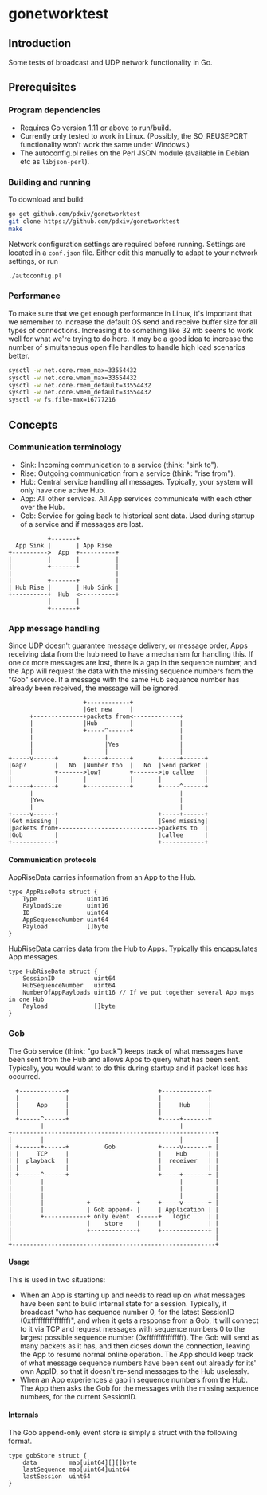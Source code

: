 # gonetworktest

## Introduction

Some tests of broadcast and UDP network functionality in Go.

## Prerequisites

### Program dependencies

- Requires Go version 1.11 or above to run/build.
- Currently only tested to work in Linux. (Possibly, the SO_REUSEPORT functionality won't work the same under Windows.)
- The autoconfig.pl relies on the Perl JSON module (available in Debian etc as `libjson-perl`).

### Building and running

To download and build:

```bash
go get github.com/pdxiv/gonetworktest
git clone https://github.com/pdxiv/gonetworktest
make
```

Network configuration settings are required before running. Settings are located in a `conf.json` file. Either edit this manually to adapt to your network settings, or run

```bash
./autoconfig.pl
```

### Performance

To make sure that we get enough performance in Linux, it's important that we remember to increase the default OS send and receive buffer size for all types of connections. Increasing it to something like 32 mb seems to work well for what we're trying to do here. It may be a good idea to increase the number of simultaneous open file handles to handle high load scenarios better.

```bash
sysctl -w net.core.rmem_max=33554432
sysctl -w net.core.wmem_max=33554432
sysctl -w net.core.rmem_default=33554432
sysctl -w net.core.wmem_default=33554432
sysctl -w fs.file-max=16777216
```

## Concepts

### Communication terminology

- Sink: Incoming communication to a service (think: "sink to").
- Rise: Outgoing communication from a service (think: "rise from").
- Hub: Central service handling all messages. Typically, your system will only have one active Hub.
- App: All other services. All App services communicate with each other over the Hub.
- Gob: Service for going back to historical sent data. Used during startup of a service and if messages are lost.

```text
           +-------+
  App Sink |       | App Rise
+---------->  App  +----------+
|          |       |          |
|          +-------+          |
|                             |
|          +-------+          |
| Hub Rise |       | Hub Sink |
+----------+  Hub  <----------+
           |       |
           +-------+
```

### App message handling

Since UDP doesn't guarantee message delivery, or message order, Apps receiving data from the hub need to have a mechanism for handling this. If one or more messages are lost, there is a gap in the sequence number, and the App will request the data with the missing sequence numbers from the "Gob" service. If a message with the same Hub sequence number has already been received, the message will be ignored.

```text
                     +------------+
                     |Get new     |
      +--------------+packets from<-------------+
      |              |Hub         |             |
      |              +-----^------+             |
      |                    |                    |
      |                    |Yes                 |
      |                    |                    |
+-----v------+       +-----+------+       +-----+------+
|Gap?        |   No  |Number too  |   No  |Send packet |
|            +------->low?        +------->to callee   |
|            |       |            |       |            |
+-----+------+       +------------+       +-----^------+
      |                                         |
      |Yes                                      |
      |                                         |
+-----v------+                            +-----+------+
|Get missing |                            |Send missing|
|packets from+---------------------------->packets to  |
|Gob         |                            |callee      |
+------------+                            +------------+
```

#### Communication protocols

AppRiseData carries information from an App to the Hub.

```golang
type AppRiseData struct {
    Type              uint16
    PayloadSize       uint16
    ID                uint64
    AppSequenceNumber uint64
    Payload           []byte
}
```

HubRiseData carries data from the Hub to Apps. Typically this encapsulates App messages.

```golang
type HubRiseData struct {
    SessionID           uint64
    HubSequenceNumber   uint64
    NumberOfAppPayloads uint16 // If we put together several App msgs in one Hub
    Payload             []byte
}
```

### Gob

The Gob service (think: "go back") keeps track of what messages have been sent from the Hub and allows Apps to query what has been sent. Typically, you would want to do this during startup and if packet loss has occurred.

```text
  +-------------+                         +-------------+
  |             |                         |             |
  |     App     |                         |     Hub     |
  |             |                         |             |
  +------^------+                         +-----+-------+
         |                                      |
+---------------------------------------------------------+
|        |                                      |         |
| +------+------+          Gob            +-----v-------+ |
| |     TCP     |                         |    Hub      | |
| |  playback   |                         |  receiver   | |
| |             |                         |             | |
| +------^------+                         +-----+-------+ |
|        |                                      |         |
|        |                                      |         |
|        |                                      |         |
|        |            +-------------+     +-----v-------+ |
|        |            | Gob append- |     | Application | |
|        +------------+ only event  <-----+   logic     | |
|                     |    store    |     |             | |
|                     +-------------+     +-------------+ |
|                                                         |
+---------------------------------------------------------+
```

#### Usage

This is used in two situations:

- When an App is starting up and needs to read up on what messages have been sent to build internal state for a session. Typically, it broadcast "who has sequence number 0, for the latest SessionID (0xffffffffffffffff)", and when it gets a response from a Gob, it will connect to it via TCP and request messages with sequence numbers 0 to the largest possible sequence number (0xffffffffffffffff). The Gob will send as many packets as it has, and then closes down the connection, leaving the App to resume normal online operation. The App should keep track of what message sequence numbers have been sent out already for its' own AppID, so that it doesn't re-send messages to the Hub uselessly.
- When an App experiences a gap in sequence numbers from the Hub. The App then asks the Gob for the messages with the missing sequence numbers, for the current SessionID.

#### Internals

The Gob append-only event store is simply a struct with the following format.

```golang
type gobStore struct {
    data         map[uint64][][]byte
    lastSequence map[uint64]uint64
    lastSession  uint64
}
```
